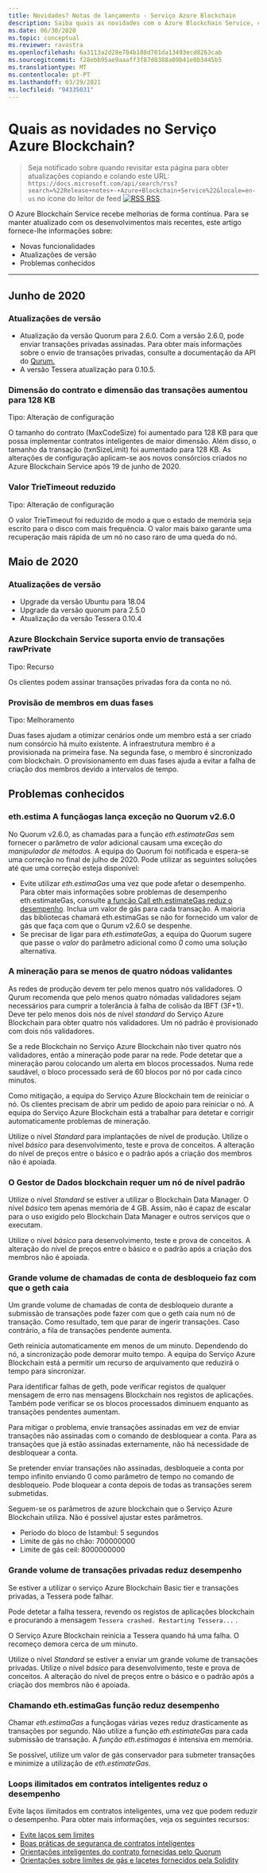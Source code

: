 ```yaml
---
title: Novidades? Notas de lançamento - Serviço Azure Blockchain
description: Saiba quais as novidades com o Azure Blockchain Service, como as últimas notas de lançamento, versões, problemas conhecidos e mudanças futuras.
ms.date: 06/30/2020
ms.topic: conceptual
ms.reviewer: ravastra
ms.openlocfilehash: 6a3113a2d28e704b188d701da13493ecd8263cab
ms.sourcegitcommit: f28ebb95ae9aaaff3f87d8388a09b41e0b3445b5
ms.translationtype: MT
ms.contentlocale: pt-PT
ms.lasthandoff: 03/29/2021
ms.locfileid: "94335031"
---
```

# <a name="whats-new-in-azure-blockchain-service"></a>Quais as novidades no Serviço Azure Blockchain?

> Seja notificado sobre quando revisitar esta página para obter atualizações copiando e colando este URL: `https://docs.microsoft.com/api/search/rss?search=%22Release+notes+-+Azure+Blockchain+Service%22&locale=en-us` no ícone do leitor de feed [ ![ RSS RSS](./media/whats-new/feed-icon-16x16.png)](/api/search/rss?locale=en-us&search=%2522Release%2bnotes%2b-%2bAzure%2bBlockchain%2bService%2522).

O Azure Blockchain Service recebe melhorias de forma contínua. Para se manter atualizado com os desenvolvimentos mais recentes, este artigo fornece-lhe informações sobre:

- Novas funcionalidades
- Atualizações de versão
- Problemas conhecidos

---

## <a name="june-2020"></a>Junho de 2020

### <a name="version-upgrades"></a>Atualizações de versão

- Atualização da versão Quorum para 2.6.0. Com a versão 2.6.0, pode enviar transações privadas assinadas. Para obter mais informações sobre o envio de transações privadas, consulte a documentação da API do [Qurum.](https://docs.goquorum.consensys.net/en/latest/Reference/APIs/ContractExtensionAPIs/#apis)
- A versão Tessera atualização para 0.10.5.

### <a name="contract-size-and-transaction-size-increased-to-128-kb"></a>Dimensão do contrato e dimensão das transações aumentou para 128 KB

Tipo: Alteração de configuração

O tamanho do contrato (MaxCodeSize) foi aumentado para 128 KB para que possa implementar contratos inteligentes de maior dimensão. Além disso, o tamanho da transação (txnSizeLimit) foi aumentado para 128 KB. As alterações de configuração aplicam-se aos novos consórcios criados no Azure Blockchain Service após 19 de junho de 2020.

### <a name="trietimeout-value-reduced"></a>Valor TrieTimeout reduzido

Tipo: Alteração de configuração

O valor TrieTimeout foi reduzido de modo a que o estado de memória seja escrito para o disco com mais frequência. O valor mais baixo garante uma recuperação mais rápida de um nó no caso raro de uma queda do nó.

## <a name="may-2020"></a>Maio de 2020

### <a name="version-upgrades"></a>Atualizações de versão

- Upgrade da versão Ubuntu para 18.04
- Upgrade da versão quorum para 2.5.0
- Atualização da versão Tessera 0.10.4

### <a name="azure-blockchain-service-supports-sending-rawprivate-transactions"></a>Azure Blockchain Service suporta envio de transações rawPrivate

Tipo: Recurso

Os clientes podem assinar transações privadas fora da conta no nó.

### <a name="two-phase-member-provisioning"></a>Provisão de membros em duas fases

Tipo: Melhoramento

Duas fases ajudam a otimizar cenários onde um membro está a ser criado num consórcio há muito existente. A infraestrutura membro é a provisionada na primeira fase. Na segunda fase, o membro é sincronizado com blockchain. O provisionamento em duas fases ajuda a evitar a falha de criação dos membros devido a intervalos de tempo.

## <a name="known-issues"></a>Problemas conhecidos

### <a name="ethestimategas-function-throws-exception-in-quorum-v260"></a>eth.estima A funçãogas lança exceção no Quorum v2.6.0

No Quorum v2.6.0, as chamadas para a função *eth.estimateGas* sem fornecer o parâmetro de *valor* adicional causam uma exceção *do manipulador de métodos.* A equipa do Quorum foi notificada e espera-se uma correção no final de julho de 2020. Pode utilizar as seguintes soluções até que uma correção esteja disponível:

- Evite utilizar *eth.estimaGas* uma vez que pode afetar o desempenho. Para obter mais informações sobre problemas de desempenho eth.estimateGas, consulte [a função Call eth.estimateGas reduz o desempenho](#calling-ethestimategas-function-reduces-performance). Inclua um valor de gás para cada transação. A maioria das bibliotecas chamará eth.estimaGas se não for fornecido um valor de gás que faça com que o Qurum v2.6.0 se despenhe.
- Se precisar de ligar para *eth.estimateGas,* a equipa do Quorum sugere que passe o *valor* do parâmetro adicional como *0* como uma solução alternativa.

### <a name="mining-stops-if-fewer-than-four-validator-nodes"></a>A mineração para se menos de quatro nódoas validantes

As redes de produção devem ter pelo menos quatro nós validadores. O Qurum recomenda que pelo menos quatro nómadas validadores sejam necessários para cumprir a tolerância à falha de colisão da IBFT (3F+1). Deve ter pelo menos dois nós de nível *standard* do Serviço Azure Blockchain para obter quatro nós validadores. Um nó padrão é provisionado com dois nós validadores.  

Se a rede Blockchain no Serviço Azure Blockchain não tiver quatro nós validadores, então a mineração pode parar na rede. Pode detetar que a mineração parou colocando um alerta em blocos processados. Numa rede saudável, o bloco processado será de 60 blocos por nó por cada cinco minutos.

Como mitigação, a equipa do Serviço Azure Blockchain tem de reiniciar o nó. Os clientes precisam de abrir um pedido de apoio para reiniciar o nó. A equipa do Serviço Azure Blockchain está a trabalhar para detetar e corrigir automaticamente problemas de mineração.

Utilize o nível *Standard* para implantações de nível de produção. Utilize o nível *básico* para desenvolvimento, teste e prova de conceitos. A alteração do nível de preços entre o básico e o padrão após a criação dos membros não é apoiada.

### <a name="blockchain-data-manager-requires-standard-tier-node"></a>O Gestor de Dados blockchain requer um nó de nível padrão

Utilize o nível *Standard* se estiver a utilizar o Blockchain Data Manager. O nível *básico* tem apenas memória de 4 GB. Assim, não é capaz de escalar para o uso exigido pelo Blockchain Data Manager e outros serviços que o executam.

Utilize o nível *básico* para desenvolvimento, teste e prova de conceitos. A alteração do nível de preços entre o básico e o padrão após a criação dos membros não é apoiada.

### <a name="large-volume-of-unlock-account-calls-causes-geth-to-crash"></a>Grande volume de chamadas de conta de desbloqueio faz com que o geth caia

Um grande volume de chamadas de conta de desbloqueio durante a submissão de transações pode fazer com que o geth caia num nó de transação. Como resultado, tem que parar de ingerir transações. Caso contrário, a fila de transações pendente aumenta.

Geth reinicia automaticamente em menos de um minuto. Dependendo do nó, a sincronização pode demorar muito tempo. A equipa do Serviço Azure Blockchain está a permitir um recurso de arquivamento que reduzirá o tempo para sincronizar.

Para identificar falhas de geth, pode verificar registos de qualquer mensagem de erro nas mensagens Blockchain nos registos de aplicações. Também pode verificar se os blocos processados diminuem enquanto as transações pendentes aumentam.

Para mitigar o problema, envie transações assinadas em vez de enviar transações não assinadas com o comando de desbloquear a conta. Para as transações que já estão assinadas externamente, não há necessidade de desbloquear a conta.

Se pretender enviar transações não assinadas, desbloqueie a conta por tempo infinito enviando 0 como parâmetro de tempo no comando de desbloqueio. Pode bloquear a conta depois de todas as transações serem submetidas.  

Seguem-se os parâmetros de azure blockchain que o Serviço Azure Blockchain utiliza. Não é possível ajustar estes parâmetros.

- Período do bloco de Istambul: 5 segundos
- Limite de gás no chão: 700000000
- Limite de gás ceil: 8000000000

### <a name="large-volume-of-private-transactions-reduces-performance"></a>Grande volume de transações privadas reduz desempenho

Se estiver a utilizar o serviço Azure Blockchain Basic tier e transações privadas, a Tessera pode falhar.

Pode detetar a falha tessera, revendo os registos de aplicações blockchain e procurando a mensagem `Tessera crashed. Restarting Tessera...` .

O Serviço Azure Blockchain reinicia a Tessera quando há uma falha. O recomeço demora cerca de um minuto.

Utilize o nível *Standard* se estiver a enviar um grande volume de transações privadas. Utilize o nível *básico* para desenvolvimento, teste e prova de conceitos. A alteração do nível de preços entre o básico e o padrão após a criação dos membros não é apoiada.

### <a name="calling-ethestimategas-function-reduces-performance"></a>Chamando eth.estimaGas função reduz desempenho

Chamar *eth.estimaGas* a funçãogas várias vezes reduz drasticamente as transações por segundo. Não utilize a função *eth.estimateGas* para cada submissão de transação. A *função eth.estimagas* é intensiva em memória.

Se possível, utilize um valor de gás conservador para submeter transações e minimize a utilização de *eth.estimateGas*.

### <a name="unbounded-loops-in-smart-contracts-reduces-performance"></a>Loops ilimitados em contratos inteligentes reduz o desempenho

Evite laços ilimitados em contratos inteligentes, uma vez que podem reduzir o desempenho. Para obter mais informações, veja os seguintes recursos:

- [Evite laços sem limites](https://blog.b9lab.com/getting-loopy-with-solidity-1d51794622ad )
- [Boas práticas de segurança de contratos inteligentes](https://github.com/ConsenSys/smart-contract-best-practices)
- [Orientações inteligentes do contrato fornecidas pelo Quorum](https://docs.goquorum.consensys.net/en/stable/Concepts/Security/Framework/DecentralizedApplication/SmartContractsSecurity/)
- [Orientações sobre limites de gás e lacetes fornecidos pela Solidity](https://solidity.readthedocs.io/en/develop/security-considerations.html#gas-limit-and-loops)